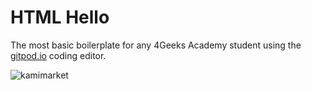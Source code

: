 #  HTML Hello



The most basic boilerplate for any 4Geeks Academy student using the [gitpod.io](gitpod.io) coding editor.





![kamimarket](https://user-images.githubusercontent.com/565899/196029798-040dca12-95f6-4c0e-9613-e92ed0d6b902.png)
